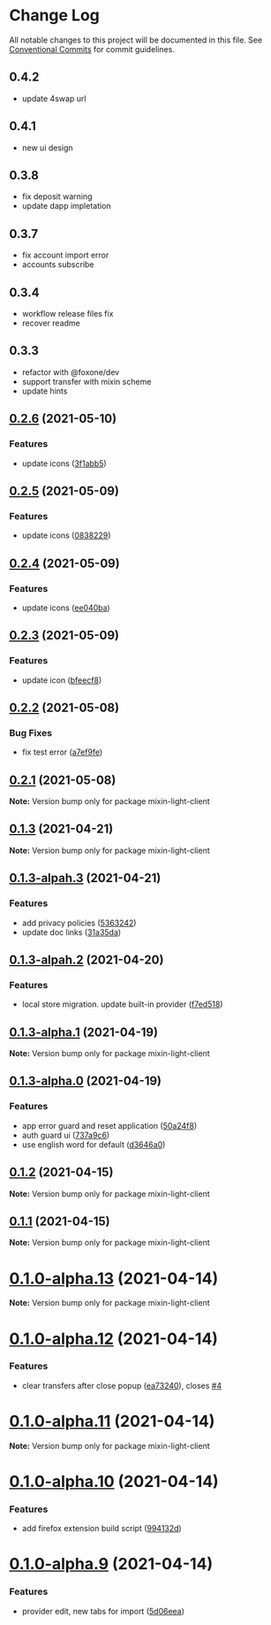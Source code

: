 # Change Log

All notable changes to this project will be documented in this file.
See [Conventional Commits](https://conventionalcommits.org) for commit guidelines.

## 0.4.2

- update 4swap url

## 0.4.1

- new ui design

## 0.3.8

- fix deposit warning
- update dapp impletation

## 0.3.7

- fix account import error
- accounts subscribe

## 0.3.4

- workflow release files fix
- recover readme

## 0.3.3

- refactor with @foxone/dev
- support transfer with mixin scheme
- update hints

## [0.2.6](https://github.com/fox-one/mixin-extension/compare/v0.2.5...v0.2.6) (2021-05-10)

### Features

- update icons ([3f1abb5](https://github.com/fox-one/mixin-extension/commit/3f1abb508983a5cd782e6aa86b5f5d57afd9e385))

## [0.2.5](https://github.com/fox-one/mixin-extension/compare/v0.2.4...v0.2.5) (2021-05-09)

### Features

- update icons ([0838229](https://github.com/fox-one/mixin-extension/commit/08382291d150fdf82b5e92f71c8cd818bedfa4b9))

## [0.2.4](https://github.com/fox-one/mixin-extension/compare/v0.2.3...v0.2.4) (2021-05-09)

### Features

- update icons ([ee040ba](https://github.com/fox-one/mixin-extension/commit/ee040ba4024c712ec3128181fe2ec81130d21445))

## [0.2.3](https://github.com/fox-one/mixin-extension/compare/v0.2.2...v0.2.3) (2021-05-09)

### Features

- update icon ([bfeecf8](https://github.com/fox-one/mixin-extension/commit/bfeecf82643f90836273fb793f54991a02c0cd2b))

## [0.2.2](https://github.com/fox-one/mixin-extension/compare/v0.2.1...v0.2.2) (2021-05-08)

### Bug Fixes

- fix test error ([a7ef9fe](https://github.com/fox-one/mixin-extension/commit/a7ef9fe9870cdcb0cca3c838302515dbc1389efc))

## [0.2.1](https://github.com/fox-one/mixin-extension/compare/v0.1.9...v0.2.1) (2021-05-08)

**Note:** Version bump only for package mixin-light-client

## [0.1.3](https://github.com/fox-one/mixin-extension/compare/v0.1.3-alpah.3...v0.1.3) (2021-04-21)

**Note:** Version bump only for package mixin-light-client

## [0.1.3-alpah.3](https://github.com/fox-one/mixin-extension/compare/v0.1.3-alpah.2...v0.1.3-alpah.3) (2021-04-21)

### Features

- add privacy policies ([5363242](https://github.com/fox-one/mixin-extension/commit/53632423a0598013c915bc72ee7f9fb65cc95ace))
- update doc links ([31a35da](https://github.com/fox-one/mixin-extension/commit/31a35da5ec70c6738ca7f68d74b408aa9faebe21))

## [0.1.3-alpah.2](https://github.com/fox-one/mixin-extension/compare/v0.1.3-alpha.1...v0.1.3-alpah.2) (2021-04-20)

### Features

- local store migration. update built-in provider ([f7ed518](https://github.com/fox-one/mixin-extension/commit/f7ed5188d6b7b1f27037e25b531ad3edd1453e30))

## [0.1.3-alpha.1](https://github.com/fox-one/mixin-extension/compare/v0.1.3-alpha.0...v0.1.3-alpha.1) (2021-04-19)

**Note:** Version bump only for package mixin-light-client

## [0.1.3-alpha.0](https://github.com/fox-one/mixin-extension/compare/v0.1.2...v0.1.3-alpha.0) (2021-04-19)

### Features

- app error guard and reset application ([50a24f8](https://github.com/fox-one/mixin-extension/commit/50a24f8dbea8661da360819a8777dfaaf6ddfa91))
- auth guard ui ([737a9c6](https://github.com/fox-one/mixin-extension/commit/737a9c6d7ba6423236d10ea4f857242ec29c8cac))
- use english word for default ([d3646a0](https://github.com/fox-one/mixin-extension/commit/d3646a06f97ed835bcfac7b603f69ed5ce7a52b5))

## [0.1.2](https://github.com/fox-one/mixin-extension/compare/v0.1.1...v0.1.2) (2021-04-15)

**Note:** Version bump only for package mixin-light-client

## [0.1.1](https://github.com/fox-one/mixin-extension/compare/v0.1.0-alpha.13...v0.1.1) (2021-04-15)

**Note:** Version bump only for package mixin-light-client

# [0.1.0-alpha.13](https://github.com/fox-one/mixin-extension/compare/v0.1.0-alpha.12...v0.1.0-alpha.13) (2021-04-14)

**Note:** Version bump only for package mixin-light-client

# [0.1.0-alpha.12](https://github.com/fox-one/mixin-extension/compare/v0.1.0-alpha.11...v0.1.0-alpha.12) (2021-04-14)

### Features

- clear transfers after close popup ([ea73240](https://github.com/fox-one/mixin-extension/commit/ea732401d165c27dea5836270252d2a0debddd68)), closes [#4](https://github.com/fox-one/mixin-extension/issues/4)

# [0.1.0-alpha.11](https://github.com/fox-one/mixin-extension/compare/v0.1.0-alpha.10...v0.1.0-alpha.11) (2021-04-14)

**Note:** Version bump only for package mixin-light-client

# [0.1.0-alpha.10](https://github.com/fox-one/mixin-extension/compare/v0.1.0-alpha.9...v0.1.0-alpha.10) (2021-04-14)

### Features

- add firefox extension build script ([994132d](https://github.com/fox-one/mixin-extension/commit/994132d489d4f8d7789057975ba5c7e88a346050))

# [0.1.0-alpha.9](https://github.com/fox-one/mixin-extension/compare/v0.1.0-alpha.8...v0.1.0-alpha.9) (2021-04-14)

### Features

- provider edit, new tabs for import ([5d06eea](https://github.com/fox-one/mixin-extension/commit/5d06eea9429db9bdcc76afd78f012063fde371d8))
